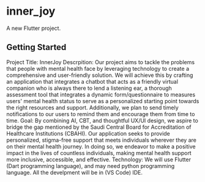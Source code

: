 # inner_joy

A new Flutter project.

## Getting Started

Project Title: InnerJoy
Descrpition:
Our project aims to tackle the problems that people with mental health face by leveraging technology to create a comprehensive 
and user-friendly solution. We will achieve this by crafting an application that integrates a 
chatbot that acts as a friendly virtual companion who is always there to lend a listening ear, a 
thorough assessment tool that integrates a dynamic form/questionnaire to measures users' 
mental health status to serve as a personalized starting point towards the right resources and 
support. Additionally, we plan to send timely notifications to our users to remind them and 
encourage them from time to time.
Goal:
By combining AI, CBT, and thoughtful UX/UI design, we aspire to bridge the gap 
mentioned by the Saudi Central Board for Accreditation of Healthcare Institutions (CBAHI). 
Our application seeks to provide personalized, stigma-free support that meets individuals 
wherever they are on their mental health journey. In doing so, we endeavor to make a positive 
impact in the lives of countless individuals, making mental health support more inclusive, 
accessible, and effective.
Technology:
We will use Flutter (Dart programming language), and may need python programming language. All the develpment will be in (VS Code) IDE.
